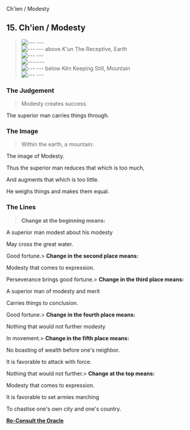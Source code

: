 Ch'ien / Modesty
## 15. Ch'ien / Modesty
> ![--- ---](../images/yinU.gif)   
> ![--- ---](../images/yinU.gif) above _K'un_ The Receptive, Earth  
> ![--- ---](../images/yinU.gif)   
> ![-------](../images/yangU.gif)   
> ![--- ---](../images/yinU.gif) below _Kên_ Keeping Still, Mountain  
> ![--- ---](../images/yinU.gif)
### The Judgement
> Modesty creates success.  
>  The superior man carries things through.
### The Image
> Within the earth, a mountain:  
>  The image of Modesty.  
>  Thus the superior man reduces that which is too much,  
>  And augments that which is too little.  
>  He weighs things and makes them equal.
### The Lines
> **Change at the beginning means:**  
>  A superior man modest about his modesty  
>  May cross the great water.  
>  Good fortune.> **Change in the second place means:**  
>  Modesty that comes to expression.  
>  Perseverance brings good fortune.> **Change in the third place means:**  
>  A superior man of modesty and merit  
>  Carries things to conclusion.  
>  Good fortune.> **Change in the fourth place means:**  
>  Nothing that would not further modesty  
>  In movement.> **Change in the fifth place means:**  
>  No boasting of wealth before one's neighbor.  
>  It is favorable to attack with force.  
>  Nothing that would not further.> **Change at the top means:**  
>  Modesty that comes to expression.  
>  It is favorable to set armies marching  
>  To chastise one's own city and one's country.

**[Re-Consult the Oracle](../index.html)**

